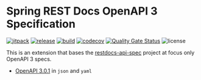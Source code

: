 # Spring REST Docs OpenAPI 3 Specification

[![jitpack](https://jitpack.io/v/keecon/restdocs-openapi3.svg)](https://jitpack.io/#keecon/restdocs-openapi3)
[![release](https://github.com/keecon/restdocs-openapi3/actions/workflows/release.yml/badge.svg)](https://github.com/keecon/restdocs-openapi3/actions/workflows/release.yml)
[![build](https://github.com/keecon/restdocs-openapi3/actions/workflows/build.yml/badge.svg)](https://github.com/keecon/restdocs-openapi3/actions/workflows/build.yml)
[![codecov](https://codecov.io/gh/keecon/restdocs-openapi3/branch/main/graph/badge.svg?token=TRQZ6GOVK4)](https://codecov.io/gh/keecon/restdocs-openapi3)
[![Quality Gate Status](https://sonarcloud.io/api/project_badges/measure?project=keecon_restdocs-openapi3&metric=alert_status)](https://sonarcloud.io/summary/new_code?id=keecon_restdocs-openapi3)
![license](https://img.shields.io/github/license/keecon/restdocs-openapi3.svg)

This is an extension that bases the [restdocs-api-spec](https://github.com/ePages-de/restdocs-api-spec) project at focus
only OpenAPI 3 specs.

- [OpenAPI 3.0.1](https://github.com/OAI/OpenAPI-Specification/blob/master/versions/3.0.1.md) in `json` and `yaml`
